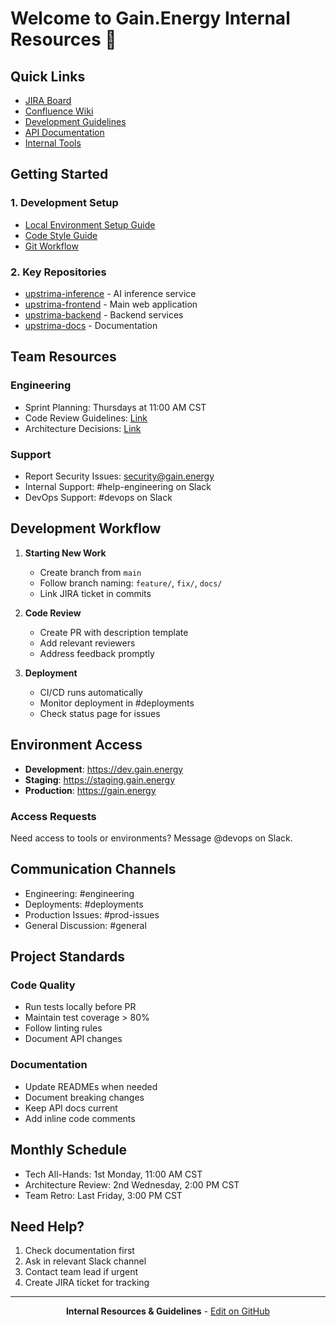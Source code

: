 # Welcome to Gain.Energy Internal Resources 🚀


## Quick Links
- [JIRA Board](https://gain-energy.atlassian.net)
- [Confluence Wiki](https://gain-energy.atlassian.net/wiki)
- [Development Guidelines](https://github.com/Gain-Energy/.github/blob/main/CONTRIBUTING.md)
- [API Documentation](https://api-docs.gain.energy)
- [Internal Tools](https://tools.gain.energy)

## Getting Started

### 1. Development Setup
- [Local Environment Setup Guide](https://github.com/Gain-Energy/upstrima-docs/blob/main/development/setup.md)
- [Code Style Guide](https://github.com/Gain-Energy/upstrima-docs/blob/main/development/style-guide.md)
- [Git Workflow](https://github.com/Gain-Energy/upstrima-docs/blob/main/development/git-workflow.md)

### 2. Key Repositories
- [upstrima-inference](https://github.com/Gain-Energy/Upstrima-MVP-Inference) - AI inference service
- [upstrima-frontend](https://github.com/Gain-Energy/Upstrima-MVP-Client) - Main web application
- [upstrima-backend](https://github.com/Gain-Energy/Upstrima-MVP-Server) - Backend services
- [upstrima-docs](https://github.com/Gain-Energy/upstrima-docs) - Documentation

## Team Resources

### Engineering
- Sprint Planning: Thursdays at 11:00 AM CST
- Code Review Guidelines: [Link](https://github.com/Gain-Energy/upstrima-docs/blob/main/development/code-review.md)
- Architecture Decisions: [Link](https://github.com/Gain-Energy/upstrima-docs/blob/main/architecture/)

### Support
- Report Security Issues: security@gain.energy
- Internal Support: #help-engineering on Slack
- DevOps Support: #devops on Slack

## Development Workflow

1. **Starting New Work**
   - Create branch from `main`
   - Follow branch naming: `feature/`, `fix/`, `docs/`
   - Link JIRA ticket in commits

2. **Code Review**
   - Create PR with description template
   - Add relevant reviewers
   - Address feedback promptly

3. **Deployment**
   - CI/CD runs automatically
   - Monitor deployment in #deployments
   - Check status page for issues

## Environment Access

- **Development**: https://dev.gain.energy
- **Staging**: https://staging.gain.energy
- **Production**: https://gain.energy

### Access Requests
Need access to tools or environments? Message @devops on Slack.

## Communication Channels

- Engineering: #engineering
- Deployments: #deployments
- Production Issues: #prod-issues
- General Discussion: #general

## Project Standards

### Code Quality
- Run tests locally before PR
- Maintain test coverage > 80%
- Follow linting rules
- Document API changes

### Documentation
- Update READMEs when needed
- Document breaking changes
- Keep API docs current
- Add inline code comments

## Monthly Schedule

- Tech All-Hands: 1st Monday, 11:00 AM CST
- Architecture Review: 2nd Wednesday, 2:00 PM CST
- Team Retro: Last Friday, 3:00 PM CST

## Need Help?

1. Check documentation first
2. Ask in relevant Slack channel
3. Contact team lead if urgent
4. Create JIRA ticket for tracking

---

<div align="center">

**Internal Resources & Guidelines** - [Edit on GitHub](https://github.com/Gain-Energy/.github/edit/main/README.md)

</div>

